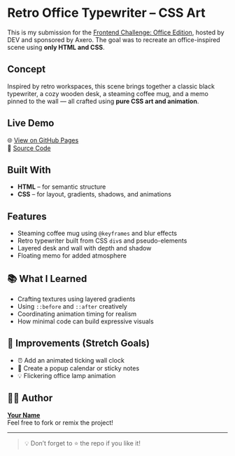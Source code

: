 # Retro Office Typewriter – CSS Art

This is my submission for the [Frontend Challenge: Office Edition](https://dev.to/challenges/frontend/axero), hosted by DEV and sponsored by Axero. The goal was to recreate an office-inspired scene using **only HTML and CSS**.

## Concept

Inspired by retro workspaces, this scene brings together a classic black typewriter, a cozy wooden desk, a steaming coffee mug, and a memo pinned to the wall — all crafted using **pure CSS art and animation**.

## Live Demo

🌐 [View on GitHub Pages](https://navin1-11-04.github.io/retro-office-typewrite/)  
📁 [Source Code](https://github.com/Navin1-11-04/retro-office-typewrite.git)

## Built With

-  **HTML** – for semantic structure  
-  **CSS** – for layout, gradients, shadows, and animations  

## Features

- Steaming coffee mug using `@keyframes` and blur effects
- Retro typewriter built from CSS `div`s and pseudo-elements
- Layered desk and wall with depth and shadow
- Floating memo for added atmosphere

## 📚 What I Learned

- Crafting textures using layered gradients
- Using `::before` and `::after` creatively
- Coordinating animation timing for realism
- How minimal code can build expressive visuals

## 🚀 Improvements (Stretch Goals)

- ⏰ Add an animated ticking wall clock  
- 📅 Create a popup calendar or sticky notes  
- 💡 Flickering office lamp animation

## 🧑‍💻 Author

**[Your Name](https://github.com/navin1-11-04)**  
Feel free to fork or remix the project!

---

> 💡 Don’t forget to ⭐ the repo if you like it!
